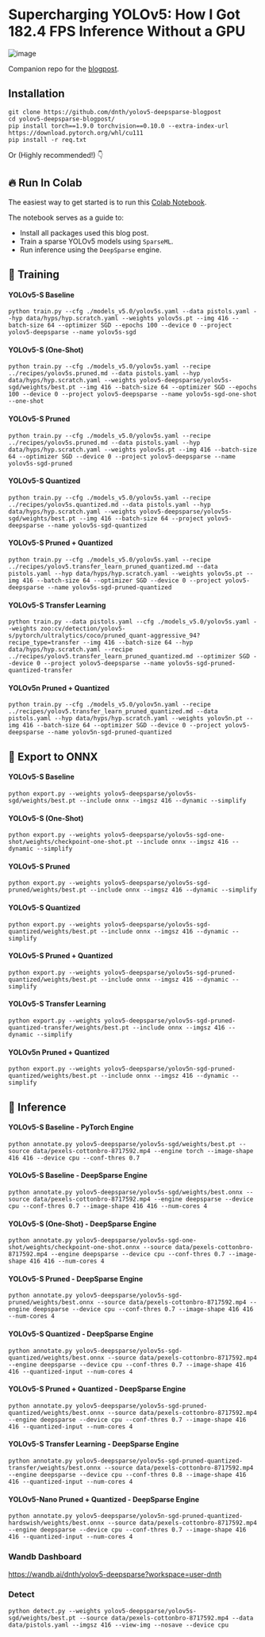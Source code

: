 # Supercharging YOLOv5: How I Got 182.4 FPS Inference Without a GPU
![image](https://dicksonneoh.com/images/portfolio/supercharging_yolov5/post_image.png)

Companion repo for the [blogpost](https://dicksonneoh.com/portfolio/supercharging_yolov5_180_fps_cpu/).



## Installation

```
git clone https://github.com/dnth/yolov5-deepsparse-blogpost
cd yolov5-deepsparse-blogpost/
pip install torch==1.9.0 torchvision==0.10.0 --extra-index-url https://download.pytorch.org/whl/cu111
pip install -r req.txt
```

Or (Highly recommended!) 👇

## 🔥 Run In Colab

The easiest way to get started is to run this [Colab Notebook](https://colab.research.google.com/github/dnth/yolov5-deepsparse-blogpost/blob/master/notebooks/deepsparse_blogpost.ipynb).

The notebook serves as a guide to:

+ Install all packages used this blog post.
+ Train a sparse YOLOv5 models using `SparseML`. 
+ Run inference using the `DeepSparse` engine.

## 🥋 Training

#### YOLOv5-S Baseline
```
python train.py --cfg ./models_v5.0/yolov5s.yaml --data pistols.yaml --hyp data/hyps/hyp.scratch.yaml --weights yolov5s.pt --img 416 --batch-size 64 --optimizer SGD --epochs 100 --device 0 --project yolov5-deepsparse --name yolov5s-sgd
```


#### YOLOv5-S (One-Shot)
```
python train.py --cfg ./models_v5.0/yolov5s.yaml --recipe ../recipes/yolov5s.pruned.md --data pistols.yaml --hyp data/hyps/hyp.scratch.yaml --weights yolov5-deepsparse/yolov5s-sgd/weights/best.pt --img 416 --batch-size 64 --optimizer SGD --epochs 100 --device 0 --project yolov5-deepsparse --name yolov5s-sgd-one-shot --one-shot
```



#### YOLOv5-S Pruned
```
python train.py --cfg ./models_v5.0/yolov5s.yaml --recipe ../recipes/yolov5s.pruned.md --data pistols.yaml --hyp data/hyps/hyp.scratch.yaml --weights yolov5s.pt --img 416 --batch-size 64 --optimizer SGD --device 0 --project yolov5-deepsparse --name yolov5s-sgd-pruned
```

#### YOLOv5-S Quantized
```
python train.py --cfg ./models_v5.0/yolov5s.yaml --recipe ../recipes/yolov5s.quantized.md --data pistols.yaml --hyp data/hyps/hyp.scratch.yaml --weights yolov5-deepsparse/yolov5s-sgd/weights/best.pt --img 416 --batch-size 64 --project yolov5-deepsparse --name yolov5s-sgd-quantized
```


#### YOLOv5-S Pruned + Quantized
```
python train.py --cfg ./models_v5.0/yolov5s.yaml --recipe ../recipes/yolov5.transfer_learn_pruned_quantized.md --data pistols.yaml --hyp data/hyps/hyp.scratch.yaml --weights yolov5s.pt --img 416 --batch-size 64 --optimizer SGD --device 0 --project yolov5-deepsparse --name yolov5s-sgd-pruned-quantized
```


#### YOLOv5-S Transfer Learning
```
python train.py --data pistols.yaml --cfg ./models_v5.0/yolov5s.yaml --weights zoo:cv/detection/yolov5-s/pytorch/ultralytics/coco/pruned_quant-aggressive_94?recipe_type=transfer --img 416 --batch-size 64 --hyp data/hyps/hyp.scratch.yaml --recipe ../recipes/yolov5.transfer_learn_pruned_quantized.md --optimizer SGD --device 0 --project yolov5-deepsparse --name yolov5s-sgd-pruned-quantized-transfer
```

#### YOLOv5n Pruned + Quantized
```
python train.py --cfg ./models_v5.0/yolov5n.yaml --recipe ../recipes/yolov5.transfer_learn_pruned_quantized.md --data pistols.yaml --hyp data/hyps/hyp.scratch.yaml --weights yolov5n.pt --img 416 --batch-size 64 --optimizer SGD --device 0 --project yolov5-deepsparse --name yolov5n-sgd-pruned-quantized
```

## 🤖 Export to ONNX

#### YOLOv5-S Baseline

```
python export.py --weights yolov5-deepsparse/yolov5s-sgd/weights/best.pt --include onnx --imgsz 416 --dynamic --simplify
```

#### YOLOv5-S (One-Shot)

```
python export.py --weights yolov5-deepsparse/yolov5s-sgd-one-shot/weights/checkpoint-one-shot.pt --include onnx --imgsz 416 --dynamic --simplify
```

#### YOLOv5-S Pruned
```
python export.py --weights yolov5-deepsparse/yolov5s-sgd-pruned/weights/best.pt --include onnx --imgsz 416 --dynamic --simplify
```

#### YOLOv5-S Quantized
```
python export.py --weights yolov5-deepsparse/yolov5s-sgd-quantized/weights/best.pt --include onnx --imgsz 416 --dynamic --simplify
```

#### YOLOv5-S Pruned + Quantized

```
python export.py --weights yolov5-deepsparse/yolov5s-sgd-pruned-quantized/weights/best.pt --include onnx --imgsz 416 --dynamic --simplify
```

#### YOLOv5-S Transfer Learning

```
python export.py --weights yolov5-deepsparse/yolov5s-sgd-pruned-quantized-transfer/weights/best.pt --include onnx --imgsz 416 --dynamic --simplify
```

#### YOLOv5n Pruned + Quantized
```
python export.py --weights yolov5-deepsparse/yolov5n-sgd-pruned-quantized/weights/best.pt --include onnx --imgsz 416 --dynamic --simplify
```



## 🚀 Inference

#### YOLOv5-S Baseline - PyTorch Engine
```
python annotate.py yolov5-deepsparse/yolov5s-sgd/weights/best.pt --source data/pexels-cottonbro-8717592.mp4 --engine torch --image-shape 416 416 --device cpu --conf-thres 0.7
```

#### YOLOv5-S Baseline - DeepSparse Engine
```
python annotate.py yolov5-deepsparse/yolov5s-sgd/weights/best.onnx --source data/pexels-cottonbro-8717592.mp4 --engine deepsparse --device cpu --conf-thres 0.7 --image-shape 416 416 --num-cores 4
```


#### YOLOv5-S (One-Shot) - DeepSparse Engine
```
python annotate.py yolov5-deepsparse/yolov5s-sgd-one-shot/weights/checkpoint-one-shot.onnx --source data/pexels-cottonbro-8717592.mp4 --engine deepsparse --device cpu --conf-thres 0.7 --image-shape 416 416 --num-cores 4
```


#### YOLOv5-S Pruned - DeepSparse Engine
```
python annotate.py yolov5-deepsparse/yolov5s-sgd-pruned/weights/best.onnx --source data/pexels-cottonbro-8717592.mp4 --engine deepsparse --device cpu --conf-thres 0.7 --image-shape 416 416 --num-cores 4
```

#### YOLOv5-S Quantized - DeepSparse Engine
```
python annotate.py yolov5-deepsparse/yolov5s-sgd-quantized/weights/best.onnx --source data/pexels-cottonbro-8717592.mp4 --engine deepsparse --device cpu --conf-thres 0.7 --image-shape 416 416 --quantized-input --num-cores 4
```

#### YOLOv5-S Pruned + Quantized - DeepSparse Engine
```
python annotate.py yolov5-deepsparse/yolov5s-sgd-pruned-quantized/weights/best.onnx --source data/pexels-cottonbro-8717592.mp4 --engine deepsparse --device cpu --conf-thres 0.7 --image-shape 416 416 --quantized-input --num-cores 4
```

#### YOLOv5-S Transfer Learning - DeepSparse Engine
```
python annotate.py yolov5-deepsparse/yolov5s-sgd-pruned-quantized-transfer/weights/best.onnx --source data/pexels-cottonbro-8717592.mp4 --engine deepsparse --device cpu --conf-thres 0.8 --image-shape 416 416 --quantized-input --num-cores 4
```

#### YOLOv5-Nano Pruned + Quantized - DeepSparse Engine

```
python annotate.py yolov5-deepsparse/yolov5n-sgd-pruned-quantized-hardswish/weights/best.onnx --source data/pexels-cottonbro-8717592.mp4 --engine deepsparse --device cpu --conf-thres 0.7 --image-shape 416 416 --quantized-input --num-cores 4
```

### Wandb Dashboard
https://wandb.ai/dnth/yolov5-deepsparse?workspace=user-dnth


### Detect
```
python detect.py --weights yolov5-deepsparse/yolov5s-sgd/weights/best.pt --source data/pexels-cottonbro-8717592.mp4 --data data/pistols.yaml --imgsz 416 --view-img --nosave --device cpu
```
